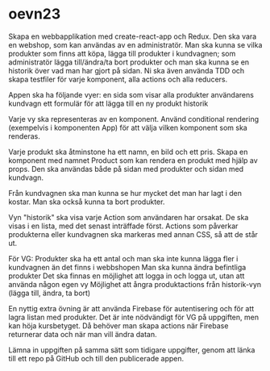# oevn23

Skapa en webbapplikation med create-react-app och Redux. Den ska vara en webshop, som kan användas av en administratör. Man ska kunna se vilka produkter som finns att köpa, lägga till produkter i kundvagnen; som administratör lägga till/ändra/ta bort produkter och man ska kunna se en historik över vad man har gjort på sidan.
Ni ska även använda TDD och skapa testfiler för varje komponent, alla actions och alla reducers.
 
Appen ska ha följande vyer:
en sida som visar alla produkter
användarens kundvagn
ett formulär för att lägga till en ny produkt
historik
 
Varje vy ska representeras av en komponent. Använd conditional rendering (exempelvis i komponenten App) för att välja vilken komponent som ska renderas.
 
Varje produkt ska åtminstone ha ett namn, en bild och ett pris. Skapa en komponent med namnet Product som kan rendera en produkt med hjälp av props. Den ska användas både på sidan med produkter och sidan med kundvagn.
 
Från kundvagnen ska man kunna se hur mycket det man har lagt i den kostar. Man ska också kunna ta bort produkter.
 
Vyn "historik" ska visa varje Action som användaren har orsakat. De ska visas i en lista, med det senast inträffade först. Actions som påverkar produkterna eller kundvagnen ska markeras med annan CSS, så att de står ut.
 
För VG:
Produkter ska ha ett antal och man ska inte kunna lägga fler i kundvagnen än det finns i webbshopen
Man ska kunna ändra befintliga produkter
Det ska finnas en möjlighet att logga in och logga ut, utan att använda någon egen vy
Möjlighet att ångra produktactions från historik-vyn (lägga till, ändra, ta bort)
 
En nyttig extra övning är att använda Firebase för autentisering och för att lagra listan med produkter. Det är inte nödvändigt för VG på uppgiften, men kan höja kursbetyget. Då behöver man skapa actions när Firebase returnerar data och när man vill ändra datan.
 
Lämna in uppgiften på samma sätt som tidigare uppgifter, genom att länka till ett repo på GitHub och till den publicerade appen.
